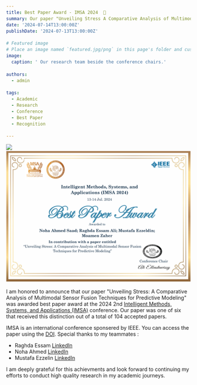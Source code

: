 ```yaml
---
title: Best Paper Award - IMSA 2024  🎉 
summary: Our paper "Unveiling Stress A Comparative Analysis of Multimodal Sensor Fusion Techniques for Predictive Modeling" was awarded best paper award at IMSA 2024.
date: '2024-07-14T13:00:00Z'
publishDate: '2024-07-13T13:00:00Z'

# Featured image
# Place an image named `featured.jpg/png` in this page's folder and customize its options here.
image:
  caption: ' Our research team beside the conference chairs.'

authors:
  - admin

tags:
  - Academic
  - Research
  - Conference
  - Best Paper
  - Recognition

---
```


<div class="image-slider">
  <div><img src="photo.JPEG" /></div>
  <div><img src="cert.png" /></div>
  <!-- <div>{{< video src="posts/TAoY/certificate_TAoY.jpg"  >}}</div>
  <div>{{< video src="posts/TAoY/Me.jpg"  >}}</div>
  <div style="width:100%">{{< video src="posts/TAoY/TAoY.jpg"  >}}</div> -->

</div>

I am honored to announce that our paper "Unveiling Stress: A Comparative Analysis of Multimodal Sensor Fusion Techniques for Predictive Modeling" was awarded best paper award at the 2024 2nd [Intelligent Methods, Systems, and Applications (IMSA)](http://imsa.msa.edu.eg/) conference. Our paper was one of six that received this distinction out of a total of 104 accepted papers.


IMSA is an international conference sponsered by IEEE. You can access the paper using the [DOI](https://doi.org/10.1109/IMSA61967.2024.10652655).
Special thanks to my teammates :
- Raghda Essam  [LinkedIn](https://www.linkedin.com/in/raghdaali/)
- Noha Ahmed  [LinkedIn](https://www.linkedin.com/in/noha-ahmed-saad-eldien-b4209a284/)
- Mustafa Ezzelin  [LinkedIn](https://www.linkedin.com/in/mustafa-ezzeldin-549b101a2/)

<!-- ![screen reader text](certificate_TAoY.jpg "Certificate of appreciation.") -->




<script type="text/javascript">
  $(document).ready(function(){
    $('.image-slider').slick({
      dots: true,
      infinite: true,
      speed: 300,
      slidesToShow: 1,
      adaptiveHeight: true
    });
  });
</script>

I am deeply grateful for this achievments and look forward to continuing my efforts to conduct high quality research in my academic journeys.



